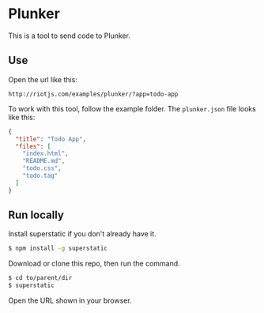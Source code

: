 # Plunker

This is a tool to send code to Plunker.

## Use

Open the url like this:

```
http://riotjs.com/examples/plunker/?app=todo-app
```

To work with this tool, follow the example folder. The `plunker.json` file
looks like this:

```json
{
  "title": "Todo App",
  "files": [
    "index.html",
    "README.md",
    "todo.css",
    "todo.tag"
  ]
}
```

## Run locally

Install superstatic if you don't already have it.

```bash
$ npm install -g superstatic
```

Download or clone this repo, then run the command.

```bash
$ cd to/parent/dir
$ superstatic
```

Open the URL shown in your browser.
